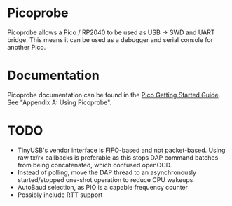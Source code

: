 # Picoprobe
Picoprobe allows a Pico / RP2040 to be used as USB -> SWD and UART bridge. This means it can be used as a debugger and serial console for another Pico.

# Documentation
Picoprobe documentation can be found in the [Pico Getting Started Guide](https://datasheets.raspberrypi.com/pico/getting-started-with-pico.pdf). See "Appendix A: Using Picoprobe".

# TODO
- TinyUSB's vendor interface is FIFO-based and not packet-based. Using raw tx/rx callbacks is preferable as this stops DAP command batches from being concatenated, which confused openOCD.
- Instead of polling, move the DAP thread to an asynchronously started/stopped one-shot operation to reduce CPU wakeups
- AutoBaud selection, as PIO is a capable frequency counter
- Possibly include RTT support
